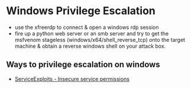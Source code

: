 # Windows Privilege Escalation

- use the xfreerdp to connect & open a windows rdp session
- fire up a python web server or an smb server and try to get the msfvenom stageless (windows/x64/shell_reverse_tcp) onto the target machine & obtain a reverse windows shell on your attack box.

## Ways to privilege escalation on windows
- [ServiceExploits - Insecure service permissions](ServiceExploits_InsecurePermissions.md)
